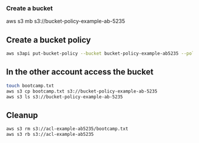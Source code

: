### Create a bucket

aws s3 mb s3://bucket-policy-example-ab-5235

## Create a bucket policy

```sh
aws s3api put-bucket-policy --bucket bucket-policy-example-ab5235 --policy file:://policy.json
```

## In the other account access the bucket

```sh
touch bootcamp.txt
aws s3 cp bootcamp.txt s3://bucket-policy-example-ab-5235
aws s3 ls s3://bucket-policy-example-ab-5235
```

## Cleanup 

```sh
aws s3 rm s3://acl-example-ab5235/bootcamp.txt
aws s3 rb s3://acl-example-ab5235
```